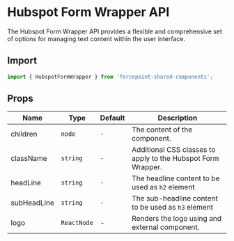 # Hubspot Form Wrapper API

The Hubspot Form Wrapper API provides a flexible and comprehensive set of options for managing text content within the user interface.

## Import

```jsx
import { HubspotFormWrapper } from 'forcepoint-shared-components';
```

## Props

| Name | Type | Default | Description |
|---|---|---|---|
| children | `node` | `-` | The content of the component. |
| className | `string` | `-` | Additional CSS classes to apply to the Hubspot Form Wrapper. |
| headLine | `string` | `-` | The headline content to be used as `h2` element |
| subHeadLine | `string` | `-` | The sub-headline content to be used as `h3` element |
| logo | `ReactNode` | - | Renders the logo using and external component. |
